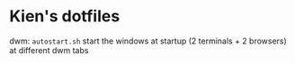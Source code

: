 # Kien's dotfiles

dwm: `autostart.sh` start the windows at startup (2 terminals + 2 browsers) at different dwm tabs

